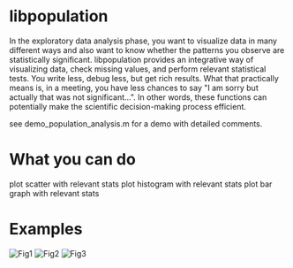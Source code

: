 # libpopulation

In the exploratory data analysis phase, you want to visualize data in many different ways and also want to know whether the patterns you observe are statistically significant. libpopulation provides an integrative way of visualizing data, check missing values, and perform relevant statistical tests. You write less, debug less, but get rich results. 
What that practically means is, in a meeting, you have less chances to say "I am sorry but actually that was not significant...". In other words, these functions can potentially make the scientific decision-making process efficient.

see demo_population_analysis.m for a demo with detailed comments.

# What you can do

plot scatter with relevant stats
plot histogram with relevant stats
plot bar graph with relevant stats

# Examples

![Fig1](https://github.com/hkim09/libkm/blob/master/libpopulation/demo_Fig1.png)
![Fig2](https://github.com/hkim09/libkm/blob/master/libpopulation/demo_Fig2.png)
![Fig3](https://github.com/hkim09/libkm/blob/master/libpopulation/demo_Fig3.png)
